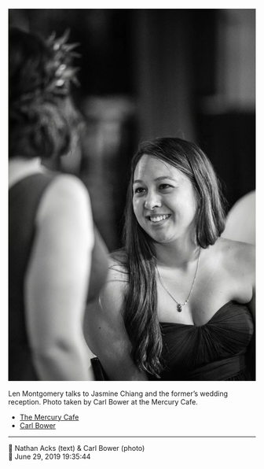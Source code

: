 ![Len Montgomery talks to Jasmine Chiang](assets/0cb2d47cffe476fed0c5c79314fe8078.webp)

Len Montgomery talks to Jasmine Chiang and the former’s wedding reception. Photo taken by Carl Bower at the Mercury Cafe.

* [The Mercury Cafe](http://mercurycafe.com)
* [Carl Bower](https://carlbowerphotos.com)

- - - -

<span aria-hidden="true">👥</span> Nathan Acks (text) & Carl Bower (photo)  
<span aria-hidden="true">📅</span> June 29, 2019 19:35:44
